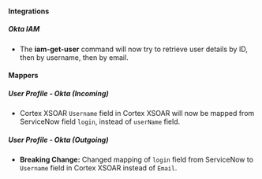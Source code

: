 
#### Integrations
##### Okta IAM
- The **iam-get-user** command will now try to retrieve user details by ID, then by username, then by email. 


#### Mappers
##### User Profile - Okta (Incoming)
- Cortex XSOAR `Username` field in Cortex XSOAR will now be mapped from ServiceNow field `login`, instead of `userName` field.

##### User Profile - Okta (Outgoing)
- **Breaking Change:** Changed mapping of `login` field from ServiceNow to `Username` field in Cortex XSOAR instead of `Email`.

